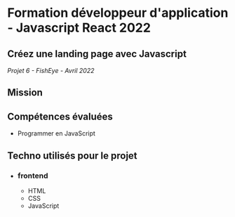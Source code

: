 # Formation développeur d'application - Javascript React 2022

## Créez une landing page avec Javascript
_Projet 6 - FishEye - Avril 2022_

## Mission 



## Compétences évaluées  

* Programmer en JavaScript

## Techno utilisés pour le projet  

* ### frontend
  * HTML
  * CSS
  * JavaScript
  

